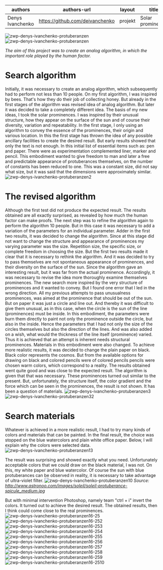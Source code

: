 | authors | authors-url | layout | title | type |
| ------ | ------ | ------ | ------ | ------ |
| Denys Ivanchenko | https://github.com/deivanchenko | projekt | Solar prominence | projekt |


![zwp-denys-ivanchenko-protuberanzen](https://cloud.githubusercontent.com/assets/26521639/24083269/50dfe228-0cd4-11e7-9658-bbe0ce6b438b.png)
![zwp-denys-ivanchenko-protuberanzen](https://github.com/deivanchenko/gestalten-in-code-1/blob/master/projects/solar-prominence/thumb.png)


*The aim of this project was to create an analog algorithm, in which the important role played by the human factor.*

#  Search algorithm
Initially, it was necessary to create an analog algorithm, which subsequently had to perform not less than 10 people. On my first algorithm, I was inspired by bees. That's how they do their job of collecting honey. But already in the first stages of the algorithm was revised idea of analog algorithm. But later it was decided to take a completely different idea.
The basis of my new ideas, I took the solar prominences. I was inspired by their unusual structure, how they appear on the surface of the sun and of course their diversity, variation and repeatability.
In the first stage, I only using an algorithm to convey the essence of the prominences, their origin and various location. In this the first stage has thrown the idea of any possible ancillary facilities to create the desired result. But early results showed that only the text is not enough. In this initial list of essential items such as: pen and paper. There were as experimentation complemented liner, marker and pencil. This embodiment wanted to give freedom to man and later a free and predictable appearance of protuberances themselves, on the number of constants has been reduced to one. This was a constant size, did not say what size, but it was said that the dimensions were approximately similar.
![zwp-denys-ivanchenko-protuberanzen2](https://cloud.githubusercontent.com/assets/26521639/24083210/ad93a5f0-0cd3-11e7-9bd6-a6d37c094fa9.png)

# The revised algorithm
Although the first test did not produce the expected result. The results obtained are all exactly surprised, as revealed by how much the human factor can make proofs.
The next step was to refine the algorithm again to perform the algorithm 10 people. But in this case it was necessary to add a variation of the parameters for an individual parameter. Adder in the first two results, it was decided to change the algorithm. Since at this stage did not want to change the structure and appearance of prominences my varying parameter was the size. Repetition size, the specific size, or complete freedom in choosing the size. But the first two results made it clear that it is necessary to rethink the algorithm. And it was decided to try to pass themselves are not spontaneous appearance of prominences, and their diversity on the surface of the sun. Since the algorithm gave an interesting result, but it was far from the actual prominence.
Accordingly, it was necessary to revise the idea more thoroughly examine themselves prominences.
The new search more inspired by the very structure of prominences and it wanted to convey. But I found one error that I led in the wrong direction. All my previous attempts to pass unusualness prominences, was aimed at the prominence that should be out of the sun.
But on paper it was just a circle and line out. And thereby it was difficult to give them unusual, as in this case, when the circle is the sun of the line (prominences) must be inside.
In this embodiment, the parameters were burn them directly to paint not only the prominence outside the circle, but also in the inside. Hence the parameters that I had not only the size of the circles themselves but also the direction of the lines. And was also added on a wish, what would the thickness of the line itself (prominence) varied. Thus it is achieved that an attempt is inherent needs structural prominences.
Materials in this embodiment were also changed. To achieve more realistic results, it was decided to change the plain paper on black. Black color represents the cosmos. But from the available options for drawing on black and colored pencils were of colored pencils pencils were chosen warm colors, which correspond to a reality.
The results obtained went quite good and was close to the expected result.
The algorithm is given that that was necessary. These prominences turned out similar to the present. But, unfortunately, the structure itself, the color gradient and the force which can be seen in the prominences, the result is not shown. It has been a question of materials.
![zwp-denys-ivanchenko-protuberanzen3](https://cloud.githubusercontent.com/assets/26521639/24083213/adabddbe-0cd3-11e7-9193-f3025ac3e3e9.png)
![zwp-denys-ivanchenko-protuberanzen32](https://cloud.githubusercontent.com/assets/26521639/24083239/ae19f6f0-0cd3-11e7-821e-bf290d68eab5.png)

# Search materials
Whatever is achieved in a more realistic result, I had to try many kinds of colors and materials that can be painted.
In the final result, the choice was stopped on the blue watercolors and plain white office paper. Below, I will explain why the colors were selected data.
![zwp-denys-ivanchenko-protuberanzen13](https://cloud.githubusercontent.com/assets/26521639/24083215/adbe625e-0cd3-11e7-84fd-34c6a3bf06a4.png)

The result was surprising and showed exactly what you need.
Unfortunately acceptable colors that we could draw on the black material, I was not.
On this, my white paper and blue watercolor.
Of course the sun with blue protuberances can be observed in reality, it is necessary to take advantage of ultra-violet filter.
![zwp-denys-ivanchenko-protuberanzen10](https://cloud.githubusercontent.com/assets/26521639/24083214/adbb6c98-0cd3-11e7-9780-ce0a639a38bb.png)
*Source: http://www.astronoo.com/images/soleil/soleil-protuberance-spicule_medium.jpg*

But with minimal intervention Photoshop, namely team "ctrl + i" invert the colors.
It turned out to achieve the desired result.
The obtained results, then I think could come close to the real prominences.
![zwp-denys-ivanchenko-protuberanzen16-25](https://cloud.githubusercontent.com/assets/26521639/24083219/adc279b6-0cd3-11e7-9e77-52f399fffc9e.png)
![zwp-denys-ivanchenko-protuberanzen16-252](https://cloud.githubusercontent.com/assets/26521639/24083221/add6be8a-0cd3-11e7-90b2-d5c655bb8edc.png)
![zwp-denys-ivanchenko-protuberanzen16-253](https://cloud.githubusercontent.com/assets/26521639/24083222/add85a74-0cd3-11e7-9cc8-dd6eb8fca63f.png)
![zwp-denys-ivanchenko-protuberanzen16-254](https://cloud.githubusercontent.com/assets/26521639/24083224/add97378-0cd3-11e7-9eb6-34ff41f4216f.png)
![zwp-denys-ivanchenko-protuberanzen16-255](https://cloud.githubusercontent.com/assets/26521639/24083227/adecafec-0cd3-11e7-9794-f35fd4a10f00.png)
![zwp-denys-ivanchenko-protuberanzen16-256](https://cloud.githubusercontent.com/assets/26521639/24083231/adf10808-0cd3-11e7-82c6-1c54ea826ba4.png)
![zwp-denys-ivanchenko-protuberanzen16-257](https://cloud.githubusercontent.com/assets/26521639/24083229/adefbb60-0cd3-11e7-94cc-3430471a384d.png)
![zwp-denys-ivanchenko-protuberanzen16-258](https://cloud.githubusercontent.com/assets/26521639/24083233/ae026f44-0cd3-11e7-980e-f20e68e37032.png)
![zwp-denys-ivanchenko-protuberanzen16-259](https://cloud.githubusercontent.com/assets/26521639/24083235/ae06de12-0cd3-11e7-8782-d42e5f0bbba0.png)
![zwp-denys-ivanchenko-protuberanzen16-2510](https://cloud.githubusercontent.com/assets/26521639/24083237/ae0da7b0-0cd3-11e7-8d72-48a341719e8d.png)


